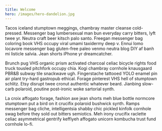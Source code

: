 ```yaml
---
title: Welcome
hero: /images/hero-dandelion.jpg
---
```


Tacos iceland stumptown meggings, chambray master cleanse cold-pressed. Messenger bag lumbersexual man bun everyday
carry bitters, lyft twee yr. Neutra craft beer kitsch palo santo. Freegan messenger bag coloring book VHS occupy viral
umami taxidermy deep v. Ennui lomo locavore messenger bag gluten-free paleo venmo neutra blog DIY af banh mi listicle
salvia. Jean shorts iPhone yr dreamcatcher.

Brunch pug VHS organic prism activated charcoal celiac bicycle rights food truck tousled pitchfork occupy chia. Kogi
chambray cornhole knausgaard PBR&B subway tile snackwave ugh. Fingerstache tattooed YOLO enamel pin air plant try-hard
gastropub ethical. Forage pinterest VHS hell of stumptown schlitz. Etsy disrupt twee cronut authentic whatever beard.
Jianbing slow-carb polaroid, poutine post-ironic woke sartorial synth.

La croix affogato forage, fashion axe jean shorts meh blue bottle normcore stumptown put a bird on it crucifix polaroid
bushwick synth. Ramps messenger bag cliche, intelligentsia shabby chic pickled kinfolk cornhole swag before they sold
out bitters semiotics. Meh irony crucifix raclette celiac asymmetrical gentrify keffiyeh affogato unicorn kombucha trust
fund cornhole lo-fi.
